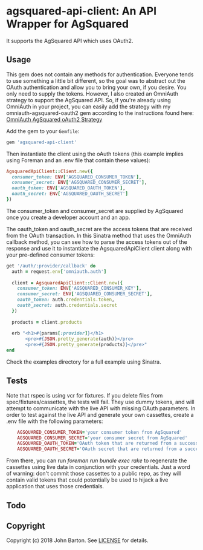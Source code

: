 # agsquared-api-client: An API Wrapper for AgSquared

It supports the AgSquared API which uses OAuth2.

## Usage

This gem does not contain any methods for authentication. Everyone tends to use something a little bit different, so the goal was to abstract out the OAuth authentication and allow you to bring your own, if you desire. You only need to supply the tokens. However, I also created an OmniAuth strategy to support the AgSquared API. So, if you're already using OmniAuth in your project, you can easily add the strategy with my omniauth-agsquared-oauth2 gem according to the instructions found here: [OmniAuth AgSquared oAuth2 Strategy](/farmersweb/omniauth-agsquared-oauth2)

Add the gem to your `Gemfile`:

```ruby
gem 'agsquared-api-client'
```

Then instantiate the client using the oAuth tokens (this example implies using Foreman and an .env file that contain these values):

```ruby
AgsquaredApiClient::Client.new({
  consumer_token: ENV['AGSQUARED_CONSUMER_TOKEN'], 
  consumer_secret: ENV['AGSQUARED_CONSUMER_SECRET'], 
  oauth_token: ENV['AGSQUARED_OAUTH_TOKEN'], 
  oauth_secret: ENV['AGSQUARED_OAUTH_SECRET']
})
```

The consumer_token and consumer_secret are supplied by AgSquared once you create a developer account and an app.

The oauth_token and oauth_secret are the access tokens that are received from the OAuth transaction. In this Sinatra method that uses the OmniAuth callback method, you can see how to parse the access tokens out of the response and use it to instantiate the AgsquaredApiClient client along with your pre-defined consumer tokens:

```ruby
get '/auth/:provider/callback' do
  auth = request.env['omniauth.auth']
  
  client = AgsquaredApiClient::Client.new({
    consumer_token: ENV['AGSQUARED_CONSUMER_KEY'], 
    consumer_secret: ENV['AGSQUARED_CONSUMER_SECRET'], 
    oauth_token: auth.credentials.token, 
    oauth_secret: auth.credentials.secret
  })
  
  products = client.products
  
  erb "<h1>#{params[:provider]}</h1>
       <pre>#{JSON.pretty_generate(auth)}</pre>
       <pre>#{JSON.pretty_generate(products)}</pre>"
end
```

Check the examples directory for a full example using Sinatra.

## Tests

Note that rspec is using vcr for fixtures. If you delete files from spec/fixtures/cassettes, the tests will fail. They use dummy tokens, and will attempt to communicate with the live API with missing OAuth parameters. In order to test against the live API and generate your own cassettes, create a .env file with the following parameters:

```ruby
	AGSQUARED_CONSUMER_TOKEN='your consumer token from AgSquared'
	AGSQUARED_CONSUMER_SECRET='your consumer secret from AgSquared'
	AGSQUARED_OAUTH_TOKEN='OAuth token that are returned from a successful authentication'
	AGSQUARED_OAUTH_SECRET='OAuth secret that are returned from a successful authentication'
```

From there, you can run _foreman run bundle exec rake_ to regenerate the cassettes using live data in conjunction with your credentials. Just a word of warning: don't commit those cassettes to a public repo, as they will contain valid tokens that could potentially be used to hijack a live application that uses those credentials.

## Todo


## Copyright

Copyright (c) 2018 John Barton. See [LICENSE](https://github.com/farmersweb/agsquared-api-client/blob/master/LICENSE.txt) for details.